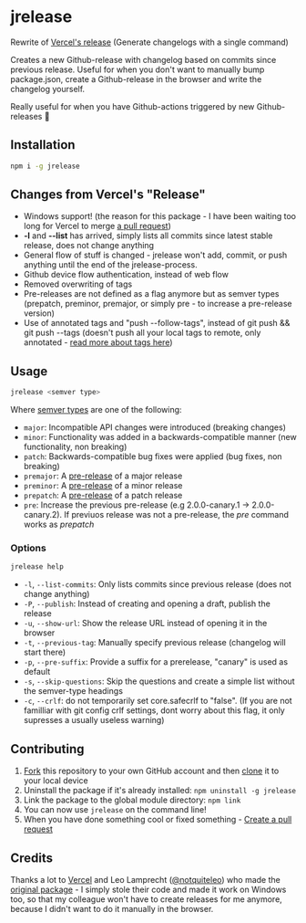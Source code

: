 # jrelease
Rewrite of [Vercel's release](https://github.com/vercel/release) (Generate changelogs with a single command)

Creates a new Github-release with changelog based on commits since previous release. Useful for when you don't want to manually bump package.json, create a Github-release in the browser and write the changelog yourself.

Really useful for when you have Github-actions triggered by new Github-releases :rocket:

## Installation
```bash
npm i -g jrelease
```

## Changes from Vercel's "Release"
- Windows support! (the reason for this package - I have been waiting too long for Vercel to merge [a pull request](https://github.com/vercel/release/pull/157))
- **-l** and **--list** has arrived, simply lists all commits since latest stable release, does not change anything
- General flow of stuff is changed - jrelease won't add, commit, or push anything until the end of the jrelease-process.
- Github device flow authentication, instead of web flow
- Removed overwriting of tags
- Pre-releases are not defined as a flag anymore but as semver types (prepatch, preminor, premajor, or simply pre - to increase a pre-release version)
- Use of annotated tags and "push --follow-tags", instead of git push && git push --tags (doesn't push all your local tags to remote, only annotated - [read more about tags here](https://git-scm.com/docs/git-tag))

## Usage
```bash
jrelease <semver type>
```
Where [semver types](https://semver.org) are one of the following:

-   `major`: Incompatible API changes were introduced (breaking changes)
-   `minor`: Functionality was added in a backwards-compatible manner (new functionality, non breaking)
-   `patch`: Backwards-compatible bug fixes were applied (bug fixes, non breaking)
-   `premajor`: A [pre-release](https://docs.github.com/en/repositories/releasing-projects-on-github/managing-releases-in-a-repository) of a major release
-   `preminor`: A [pre-release](https://docs.github.com/en/repositories/releasing-projects-on-github/managing-releases-in-a-repository) of a minor release
-   `prepatch`: A [pre-release](https://docs.github.com/en/repositories/releasing-projects-on-github/managing-releases-in-a-repository) of a patch release
-   `pre`: Increase the previous pre-release (e.g 2.0.0-canary.1 -> 2.0.0-canary.2). If previuos release was not a pre-release, the *pre* command works as *prepatch*

### Options
```bash
jrelease help
```
- `-l`, `--list-commits`: Only lists commits since previous release (does not change anything)
- `-P`, `--publish`: Instead of creating and opening a draft, publish the release
- `-u`, `--show-url`: Show the release URL instead of opening it in the browser
- `-t`, `--previous-tag`: Manually specify previous release (changelog will start there)
- `-p`, `--pre-suffix`: Provide a suffix for a prerelease, "canary" is used as default
- `-s`, `--skip-questions`: Skip the questions and create a simple list without the semver-type headings
- `-c`, `--crlf`: do not temporarily set core.safecrlf to "false". (If you are not familliar with git config crlf settings, dont worry about this flag, it only supresses a usually useless warning)

## Contributing

1. [Fork](https://help.github.com/articles/fork-a-repo/) this repository to your own GitHub account and then [clone](https://help.github.com/articles/cloning-a-repository/) it to your local device
2. Uninstall the package if it's already installed: `npm uninstall -g jrelease`
3. Link the package to the global module directory: `npm link`
4. You can now use `jrelease` on the command line!
5. When you have done something cool or fixed something - [Create a pull request](https://docs.github.com/en/pull-requests/collaborating-with-pull-requests/proposing-changes-to-your-work-with-pull-requests/creating-a-pull-request-from-a-fork)

## Credits

Thanks a lot to [Vercel](https://vercel.com/about) and Leo Lamprecht ([@notquiteleo](https://twitter.com/notquiteleo)) who made the [original package](https://github.com/vercel/release) - I simply stole their code and made it work on Windows too, so that my colleague won't have to create releases for me anymore, because I didn't want to do it manually in the browser.